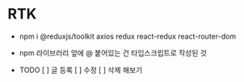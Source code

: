 # RTK

- npm i @reduxjs/toolkit axios redux react-redux react-router-dom

- npm 라이브러리 앞에 @ 붙어있는 건 타입스크립트로 작성된 것

- TODO
  [ ] 글 등록
  [ ] 수정
  [ ] 삭제 해보기
